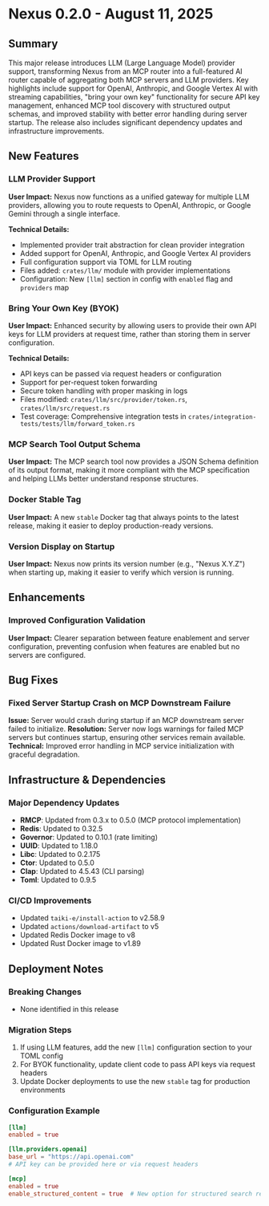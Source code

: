 # Nexus 0.2.0 - August 11, 2025

## Summary

This major release introduces LLM (Large Language Model) provider support, transforming Nexus from an MCP router into a full-featured AI router capable of aggregating both MCP servers and LLM providers. Key highlights include support for OpenAI, Anthropic, and Google Vertex AI with streaming capabilities, "bring your own key" functionality for secure API key management, enhanced MCP tool discovery with structured output schemas, and improved stability with better error handling during server startup. The release also includes significant dependency updates and infrastructure improvements.

## New Features

### LLM Provider Support
**User Impact:** Nexus now functions as a unified gateway for multiple LLM providers, allowing you to route requests to OpenAI, Anthropic, or Google Gemini through a single interface.

**Technical Details:**
- Implemented provider trait abstraction for clean provider integration
- Added support for OpenAI, Anthropic, and Google Vertex AI providers
- Full configuration support via TOML for LLM routing
- Files added: `crates/llm/` module with provider implementations
- Configuration: New `[llm]` section in config with `enabled` flag and `providers` map

### Bring Your Own Key (BYOK)
**User Impact:** Enhanced security by allowing users to provide their own API keys for LLM providers at request time, rather than storing them in server configuration.

**Technical Details:**
- API keys can be passed via request headers or configuration
- Support for per-request token forwarding
- Secure token handling with proper masking in logs
- Files modified: `crates/llm/src/provider/token.rs`, `crates/llm/src/request.rs`
- Test coverage: Comprehensive integration tests in `crates/integration-tests/tests/llm/forward_token.rs`

### MCP Search Tool Output Schema
**User Impact:** The MCP search tool now provides a JSON Schema definition of its output format, making it more compliant with the MCP specification and helping LLMs better understand response structures.

### Docker Stable Tag
**User Impact:** A new `stable` Docker tag that always points to the latest release, making it easier to deploy production-ready versions.

### Version Display on Startup
**User Impact:** Nexus now prints its version number (e.g., "Nexus X.Y.Z") when starting up, making it easier to verify which version is running.

## Enhancements

### Improved Configuration Validation
**User Impact:** Clearer separation between feature enablement and server configuration, preventing confusion when features are enabled but no servers are configured.

## Bug Fixes

### Fixed Server Startup Crash on MCP Downstream Failure
**Issue:** Server would crash during startup if an MCP downstream server failed to initialize.
**Resolution:** Server now logs warnings for failed MCP servers but continues startup, ensuring other services remain available.
**Technical:** Improved error handling in MCP service initialization with graceful degradation.

## Infrastructure & Dependencies

### Major Dependency Updates
- **RMCP**: Updated from 0.3.x to 0.5.0 (MCP protocol implementation)
- **Redis**: Updated to 0.32.5
- **Governor**: Updated to 0.10.1 (rate limiting)
- **UUID**: Updated to 1.18.0
- **Libc**: Updated to 0.2.175
- **Ctor**: Updated to 0.5.0
- **Clap**: Updated to 4.5.43 (CLI parsing)
- **Toml**: Updated to 0.9.5

### CI/CD Improvements
- Updated `taiki-e/install-action` to v2.58.9
- Updated `actions/download-artifact` to v5
- Updated Redis Docker image to v8
- Updated Rust Docker image to v1.89

## Deployment Notes

### Breaking Changes
- None identified in this release

### Migration Steps
1. If using LLM features, add the new `[llm]` configuration section to your TOML config
2. For BYOK functionality, update client code to pass API keys via request headers
3. Update Docker deployments to use the new `stable` tag for production environments

### Configuration Example
```toml
[llm]
enabled = true

[llm.providers.openai]
base_url = "https://api.openai.com"
# API key can be provided here or via request headers

[mcp]
enabled = true
enable_structured_content = true  # New option for structured search responses
```
